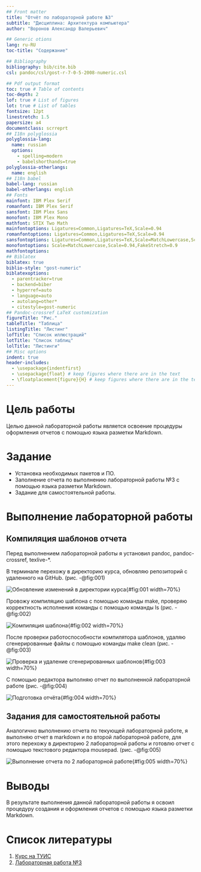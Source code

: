 ```yaml
---
## Front matter
title: "Отчёт по лабораторной работе №3"
subtitle: "Дисциплина: Архитектура компьютера"
author: "Воронов Александр Валерьевич"

## Generic otions
lang: ru-RU
toc-title: "Содержание"

## Bibliography
bibliography: bib/cite.bib
csl: pandoc/csl/gost-r-7-0-5-2008-numeric.csl

## Pdf output format
toc: true # Table of contents
toc-depth: 2
lof: true # List of figures
lot: true # List of tables
fontsize: 12pt
linestretch: 1.5
papersize: a4
documentclass: scrreprt
## I18n polyglossia
polyglossia-lang:
  name: russian
  options:
	- spelling=modern
	- babelshorthands=true
polyglossia-otherlangs:
  name: english
## I18n babel
babel-lang: russian
babel-otherlangs: english
## Fonts
mainfont: IBM Plex Serif
romanfont: IBM Plex Serif
sansfont: IBM Plex Sans
monofont: IBM Plex Mono
mathfont: STIX Two Math
mainfontoptions: Ligatures=Common,Ligatures=TeX,Scale=0.94
romanfontoptions: Ligatures=Common,Ligatures=TeX,Scale=0.94
sansfontoptions: Ligatures=Common,Ligatures=TeX,Scale=MatchLowercase,Scale=0.94
monofontoptions: Scale=MatchLowercase,Scale=0.94,FakeStretch=0.9
mathfontoptions:
## Biblatex
biblatex: true
biblio-style: "gost-numeric"
biblatexoptions:
  - parentracker=true
  - backend=biber
  - hyperref=auto
  - language=auto
  - autolang=other*
  - citestyle=gost-numeric
## Pandoc-crossref LaTeX customization
figureTitle: "Рис."
tableTitle: "Таблица"
listingTitle: "Листинг"
lofTitle: "Список иллюстраций"
lotTitle: "Список таблиц"
lolTitle: "Листинги"
## Misc options
indent: true
header-includes:
  - \usepackage{indentfirst}
  - \usepackage{float} # keep figures where there are in the text
  - \floatplacement{figure}{H} # keep figures where there are in the text
---
```


# Цель работы

Целью данной лабораторной работы является освоение процедуры оформления отчетов с помощью языка разметки Markdown.

# Задание

- Установка необходимых пакетов и ПО.
- Заполнение отчета по выполнению лабораторной работы №3 с помощью языка разметки Markdown.
- Задание для самостоятельной работы.

# Выполнение лабораторной работы

## Компиляция шаблонов отчета

Перед выполнением лабораторной работы я установил pandoc, pandoc-crossref, texlive-*.

В терминале перехожу в директорию курса, обновляю репозиторий с удаленного на GitHub. (рис. -@fig:001)

![Обновление изменений в директории курса](image/2.png){#fig:001 width=70%}

Провожу компиляцию шаблона с помощью команды make, проверяю корректность исполнения команды с помощью команды ls (рис. -@fig:002)

![Компиляция шаблона](image/3.png){#fig:002 width=70%}

После проверки работоспособности компилятора шаблонов, удаляю сгенерированные файлы с помощью команды make clean (рис. -@fig:003)

![Проверка и удаление сгенерированных шаблонов](image/4.png){#fig:003 width=70%}

С помощью редактора выполняю отчет по выполненной лабораторной работе (рис. -@fig:004)

![Подготовка отчёта](image/5.png){#fig:004 width=70%}

## Задания для самостоятельной работы

Аналогично выполнению отчета по текующей лабораторной работе, я выполняю отчет в markdown и по второй лабораторной работе, для этого перехожу в директорию 2 лабораторной работы и готовлю отчет с помощью текстового редактора mousepad. (рис. -@fig:005)

![Выполнение отчета по 2 лабораторной работе](image/6.png){#fig:005 width=70%}

# Выводы

В результате выполнения данной лабораторной работы я освоил процедуру создания и оформления отчетов с помощью языка разметки Markdown.

# Список литературы

1. [Курс на ТУИС](https://esystem.rudn.ru/course/view.php?id=112)
2. [Лабораторная работа №3](https://esystem.rudn.ru/pluginfile.php/2089083/mod_resource/content/0/%D0%9B%D0%B0%D0%B1%D0%BE%D1%80%D0%B0%D1%82%D0%BE%D1%80%D0%BD%D0%B0%D1%8F%20%D1%80%D0%B0%D0%B1%D0%BE%D1%82%D0%B0%20%E2%84%963.%20%D0%AF%D0%B7%D1%8B%D0%BA%20%D1%80%D0%B0%D0%B7%D0%BC%D0%B5%D1%82%D0%BA%D0%B8%20.pdf)

